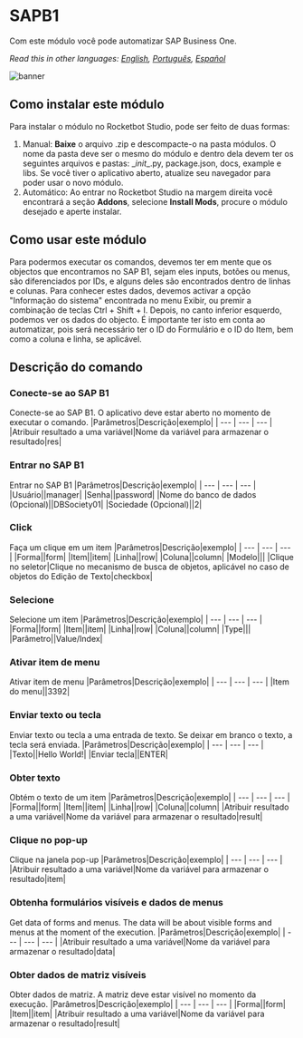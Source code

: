 



# SAPB1
  
Com este módulo você pode automatizar SAP Business One.  

*Read this in other languages: [English](Manual_SAPB1.md), [Português](Manual_SAPB1.pr.md), [Español](Manual_SAPB1.es.md)*
  
![banner](imgs/Banner_SAPB1.png)
## Como instalar este módulo
  
Para instalar o módulo no Rocketbot Studio, pode ser feito de duas formas:
1. Manual: __Baixe__ o arquivo .zip e descompacte-o na pasta módulos. O nome da pasta deve ser o mesmo do módulo e dentro dela devem ter os seguintes arquivos e pastas: \__init__.py, package.json, docs, example e libs. Se você tiver o aplicativo aberto, atualize seu navegador para poder usar o novo módulo.
2. Automático: Ao entrar no Rocketbot Studio na margem direita você encontrará a seção **Addons**, selecione **Install Mods**, procure o módulo desejado e aperte instalar.  



## Como usar este módulo

Para podermos executar os comandos, devemos ter em mente que os objectos que encontramos no SAP B1, sejam eles inputs, botões ou menus, são diferenciados por IDs, e alguns deles são encontrados dentro de linhas e colunas. Para conhecer estes dados, devemos activar a opção "Informação do sistema" encontrada no menu Exibir, ou premir a combinação de teclas Ctrl + Shift + I. Depois, no canto inferior esquerdo, podemos ver os dados do objecto. É importante ter isto em conta ao automatizar, pois será necessário ter o ID do Formulário e o ID do Item, bem como a coluna e linha, se aplicável.
## Descrição do comando

### Conecte-se ao SAP B1
  
Conecte-se ao SAP B1. O aplicativo deve estar aberto no momento de executar o comando.
|Parâmetros|Descrição|exemplo|
| --- | --- | --- |
|Atribuir resultado a uma variável|Nome da variável para armazenar o resultado|res|

### Entrar no SAP B1
  
Entrar no SAP B1
|Parâmetros|Descrição|exemplo|
| --- | --- | --- |
|Usuário||manager|
|Senha||password|
|Nome do banco de dados (Opcional)||DBSociety01|
|Sociedade (Opcional)||2|

### Click
  
Faça um clique em um item
|Parâmetros|Descrição|exemplo|
| --- | --- | --- |
|Forma||form|
|Item||item|
|Linha||row|
|Coluna||column|
|Modelo|||
|Clique no seletor|Clique no mecanismo de busca de objetos, aplicável no caso de objetos do Edição de Texto|checkbox|

### Selecione
  
Selecione um item
|Parâmetros|Descrição|exemplo|
| --- | --- | --- |
|Forma||form|
|Item||item|
|Linha||row|
|Coluna||column|
|Type|||
|Parâmetro||Value/Index|

### Ativar item de menu
  
Ativar item de menu
|Parâmetros|Descrição|exemplo|
| --- | --- | --- |
|Item do menu||3392|

### Enviar texto ou tecla
  
Enviar texto ou tecla a uma entrada de texto. Se deixar em branco o texto, a tecla será enviada.
|Parâmetros|Descrição|exemplo|
| --- | --- | --- |
|Texto||Hello World!|
|Enviar tecla||ENTER|

### Obter texto
  
Obtém o texto de um item
|Parâmetros|Descrição|exemplo|
| --- | --- | --- |
|Forma||form|
|Item||item|
|Linha||row|
|Coluna||column|
|Atribuir resultado a uma variável|Nome da variável para armazenar o resultado|result|

### Clique no pop-up
  
Clique na janela pop-up
|Parâmetros|Descrição|exemplo|
| --- | --- | --- |
|Atribuir resultado a uma variável|Nome da variável para armazenar o resultado|item|

### Obtenha formulários visíveis e dados de menus
  
Get data of forms and menus. The data will be about visible forms and menus at the moment of the execution.
|Parâmetros|Descrição|exemplo|
| --- | --- | --- |
|Atribuir resultado a uma variável|Nome da variável para armazenar o resultado|data|

### Obter dados de matriz visíveis
  
Obter dados de matriz. A matriz deve estar visível no momento da execução.
|Parâmetros|Descrição|exemplo|
| --- | --- | --- |
|Forma||form|
|Item||item|
|Atribuir resultado a uma variável|Nome da variável para armazenar o resultado|result|
